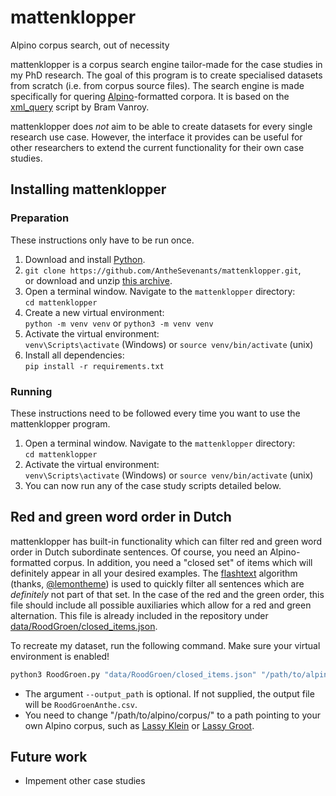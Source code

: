 # mattenklopper

Alpino corpus search, out of necessity

mattenklopper is a corpus search engine tailor-made for the case studies in my PhD research. The goal of this program is to create specialised datasets from scratch (i.e. from corpus source files). The search engine is made specifically for quering [Alpino](https://www.let.rug.nl/vannoord/alp/Alpino/)-formatted corpora. It is based on the [xml_query](https://github.com/BramVanroy/xml_query) script by Bram Vanroy.

mattenklopper does *not* aim to be able to create datasets for every single research use case. However, the interface it provides can be useful for other researchers to extend the current functionality for their own case studies.

## Installing mattenklopper

### Preparation

These instructions only have to be run once.

1. Download and install [Python](https://www.python.org/).
2. `git clone https://github.com/AntheSevenants/mattenklopper.git`,   
    or download and unzip [this archive](https://github.com/AntheSevenants/mattenklopper/archive/refs/heads/main.zip).
3. Open a terminal window. Navigate to the `mattenklopper` directory:  
    `cd mattenklopper`
4. Create a new virtual environment:  
    `python -m venv venv` or `python3 -m venv venv`
5. Activate the virtual environment:  
    `venv\Scripts\activate` (Windows) or `source venv/bin/activate` (unix)
6. Install all dependencies:  
    `pip install -r requirements.txt`

### Running

These instructions need to be followed every time you want to use the mattenklopper program.

1. Open a terminal window. Navigate to the `mattenklopper` directory:  
    `cd mattenklopper`
2. Activate the virtual environment:  
    `venv\Scripts\activate` (Windows) or `source venv/bin/activate` (unix)
3. You can now run any of the case study scripts detailed below.

## Red and green word order in Dutch

mattenklopper has built-in functionality which can filter red and green word order in Dutch subordinate sentences. Of course, you need an Alpino-formatted corpus. In addition, you need a "closed set" of items which will definitely appear in all your desired examples. The [flashtext](https://arxiv.org/abs/1711.00046) algorithm (thanks, [@lemontheme](https://github.com/lemontheme)) is used to quickly filter all sentences which are *definitely* not part of that set. In the case of the red and the green order, this file should include all possible auxiliaries which allow for a red and green alternation. This file is already included in the repository under [data/RoodGroen/closed_items.json](https://github.com/AntheSevenants/mattenklopper/blob/main/data/RoodGroen/closed_items.json).

To recreate my dataset, run the following command. Make sure your virtual environment is enabled!

```bash
python3 RoodGroen.py "data/RoodGroen/closed_items.json" "/path/to/alpino/corpus/" --output_path "RoodGroen.csv"
```

* The argument `--output_path` is optional. If not supplied, the output file will be `RoodGroenAnthe.csv`.
* You need to change "/path/to/alpino/corpus/" to a path pointing to your own Alpino corpus, such as [Lassy Klein](https://taalmaterialen.ivdnt.org/download/lassy-klein-corpus6/) or [Lassy Groot](https://taalmaterialen.ivdnt.org/download/tstc-lassy-groot-corpus/).


## Future work

* Impement other case studies